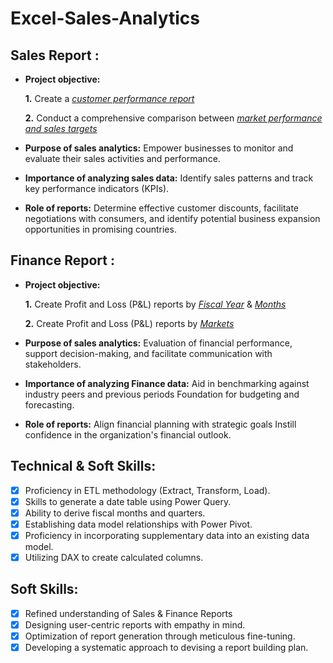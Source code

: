 # Excel-Sales-Analytics
## Sales Report :


- **Project objective:** 

    **1.** Create a _[customer performance report](https://github.com/venkatasaiprameela/Excel-Sales-Analytics/blob/main/Customer%20Performance%20Report.pdf)_ 

    **2.** Conduct a comprehensive comparison between _[market performance and sales targets](https://github.com/venkatasaiprameela/Excel-Sales-Analytics/blob/main/Market%20Performance%20Report.pdf)_

- **Purpose of sales analytics:** Empower businesses to monitor and evaluate their sales activities and performance.

- **Importance of analyzing sales data:** Identify sales patterns and track key performance indicators (KPIs).

- **Role of reports:** Determine effective customer discounts, facilitate negotiations with consumers, and identify potential business expansion opportunities in promising countries.


## Finance Report :

- **Project objective:** 

    **1.** Create Profit and Loss (P&L) reports by _[Fiscal Year](https://github.com/venkatasaiprameela/Excel-Sales-Analytics/blob/main/P%20%26%20L%20Statement%20by%20fiscal%20year.pdf)_ & _[Months](https://github.com/venkatasaiprameela/Excel-Sales-Analytics/blob/main/P%20%26%20L%20Statement%20by%20months.pdf)_ 

   **2.** Create Profit and Loss (P&L) reports by _[Markets](https://github.com/venkatasaiprameela/Excel-Sales-Analytics/blob/main/P%20%26%20L%20Statement%20by%20market.pdf)_

- **Purpose of sales analytics:** Evaluation of financial performance, support decision-making, and facilitate communication with stakeholders.

- **Importance of analyzing Finance data:** Aid in benchmarking against industry peers and previous periods Foundation for budgeting and forecasting.

- **Role of reports:** Align financial planning with strategic goals Instill confidence in the organization's financial outlook.


## Technical & Soft Skills:
- [x]	Proficiency in ETL methodology (Extract, Transform, Load).
- [x]	Skills to generate a date table using Power Query.
- [x]	Ability to derive fiscal months and quarters.
- [x]	Establishing data model relationships with Power Pivot.
- [x]	Proficiency in incorporating supplementary data into an existing data model.
- [x]	Utilizing DAX to create calculated columns.

## Soft Skills:
- [x]	Refined understanding of Sales & Finance Reports
- [x]	Designing user-centric reports with empathy in mind.
- [x]	Optimization of report generation through meticulous fine-tuning.
- [x]	Developing a systematic approach to devising a report building plan.
